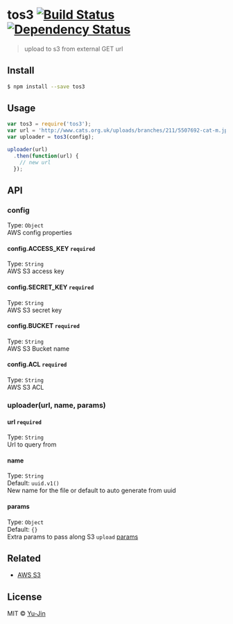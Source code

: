 # tos3 [![Build Status](https://travis-ci.org/bookyacom/tos3.svg?branch=master)](https://travis-ci.org/bookyacom/tos3) [![Dependency Status](https://gemnasium.com/badges/github.com/bookyacom/tos3.svg)](https://gemnasium.com/github.com/bookyacom/tos3)
> upload to s3 from external GET url

## Install
```sh
$ npm install --save tos3
```

## Usage
```js
var tos3 = require('tos3');
var url = 'http://www.cats.org.uk/uploads/branches/211/5507692-cat-m.jpg';
var uploader = tos3(config);

uploader(url)
  .then(function(url) {
    // new url
  });
```

## API
### config
Type: `Object`  
AWS config properties

#### config.ACCESS_KEY `required`
Type: `String`  
AWS S3 access key

#### config.SECRET_KEY `required`
Type: `String`  
AWS S3 secret key

#### config.BUCKET `required`
Type: `String`  
AWS S3 Bucket name

#### config.ACL `required`
Type: `String`  
AWS S3 ACL

### uploader(url, name, params)
#### url `required`
Type: `String`  
Url to query from

#### name
Type: `String`  
Default: `uuid.v1()`  
New name for the file or default to auto generate from uuid

#### params
Type: `Object`  
Default: `{}`  
Extra params to pass along S3 `upload` [params](http://docs.aws.amazon.com/AWSJavaScriptSDK/latest/AWS/S3.html#upload-property)

## Related
- [AWS S3](http://docs.aws.amazon.com/AWSJavaScriptSDK/latest/AWS/S3.html#upload-property)

## License
MIT © [Yu-Jin](https://github.com/yujinlim)

[travis-badge]: http://img.shields.io/travis//tos3.svg?style=flat-square
[travis-link]: https://travis-ci.org//tos3

[gemnasium-badge]: http://img.shields.io/gemnasium//tos3.svg?style=flat-square
[gemnasium-link]: https://gemnasium.com//tos3

[coveralls-badge]: http://img.shields.io/coveralls//tos3.svg?style=flat-square
[coveralls-link]: https://coveralls.io/r//tos3
